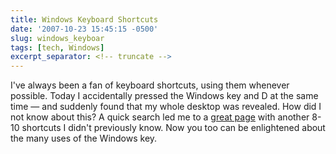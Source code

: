 ```yaml
---
title: Windows Keyboard Shortcuts
date: '2007-10-23 15:45:15 -0500'
slug: windows_keyboar
tags: [tech, Windows]
excerpt_separator: <!-- truncate -->
---
```


I've always been a  fan of keyboard shortcuts, using them whenever possible.
Today I accidentally pressed the Windows key and D at the same time &mdash; and
suddenly found that my whole desktop was revealed. How did I not know about
this? A quick search led me to a [great
page](http://www.windowsnetworking.com/articles_tutorials/Windows-XP-Keyboard-Shortcuts.html) with another 8-10 shortcuts I didn't previously know. Now you too can
be enlightened about the many uses of the Windows key.
